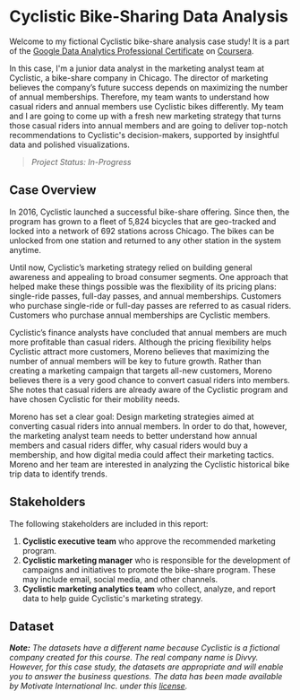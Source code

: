 # Cyclistic Bike-Sharing Data Analysis

Welcome to my fictional Cyclistic bike-share analysis case study! It is a part of the [Google Data Analytics Professional Certificate](https://www.coursera.org/professional-certificates/google-data-analytics) on [Coursera](https://www.coursera.org/).

In this case, I'm a junior data analyst in the marketing analyst team at Cyclistic, a bike-share company in Chicago. The director of marketing believes the company’s future success depends on maximizing the number of annual memberships. Therefore, my team wants to understand how casual riders and annual members use Cyclistic bikes differently. My team and I are going to come up with a fresh new marketing strategy that turns those casual riders into annual members and are going to deliver top-notch recommendations to Cyclistic's decision-makers, supported by insightful data and polished visualizations.

> *Project Status: In-Progress*

## Case Overview

In 2016, Cyclistic launched a successful bike-share offering. Since then, the program has grown to a fleet of 5,824 bicycles that are geo-tracked and locked into a network of 692 stations across Chicago. The bikes can be unlocked from one station and returned to any other station in the system anytime.

Until now, Cyclistic’s marketing strategy relied on building general awareness and appealing to broad consumer segments. One approach that helped make these things possible was the flexibility of its pricing plans: single-ride passes, full-day passes, and annual memberships. Customers who purchase single-ride or full-day passes are referred to as casual riders. Customers who purchase annual memberships are Cyclistic members.

Cyclistic’s finance analysts have concluded that annual members are much more profitable than casual riders. Although the pricing flexibility helps Cyclistic attract more customers, Moreno believes that maximizing the number of annual members will be key to future growth. Rather than creating a marketing campaign that targets all-new customers, Moreno believes there is a very good chance to convert casual riders into members. She notes that casual riders are already aware of the Cyclistic program and have chosen Cyclistic for their mobility needs.

Moreno has set a clear goal: Design marketing strategies aimed at converting casual riders into annual members. In order to do that, however, the marketing analyst team needs to better understand how annual members and casual riders differ, why casual riders would buy a membership, and how digital media could affect their marketing tactics. Moreno and her team are interested in analyzing the Cyclistic historical bike trip data to identify trends.

## Stakeholders

The following stakeholders are included in this report:

1. **Cyclistic executive team** who approve the recommended marketing program.
2. **Cyclistic marketing manager** who is responsible for the development of campaigns and initiatives to promote the bike-share program. These may include email, social media, and other channels.
3. **Cyclistic marketing analytics team** who collect, analyze, and report data to help guide Cyclistic's marketing strategy. 

## Dataset



***Note:** The datasets have a different name because Cyclistic is a fictional company created for this course. The real company name is Divvy. However, for this case study, the datasets are appropriate and will enable you to answer the business questions. The data has been made available by Motivate International Inc. under this [license](https://ride.divvybikes.com/data-license-agreement).*